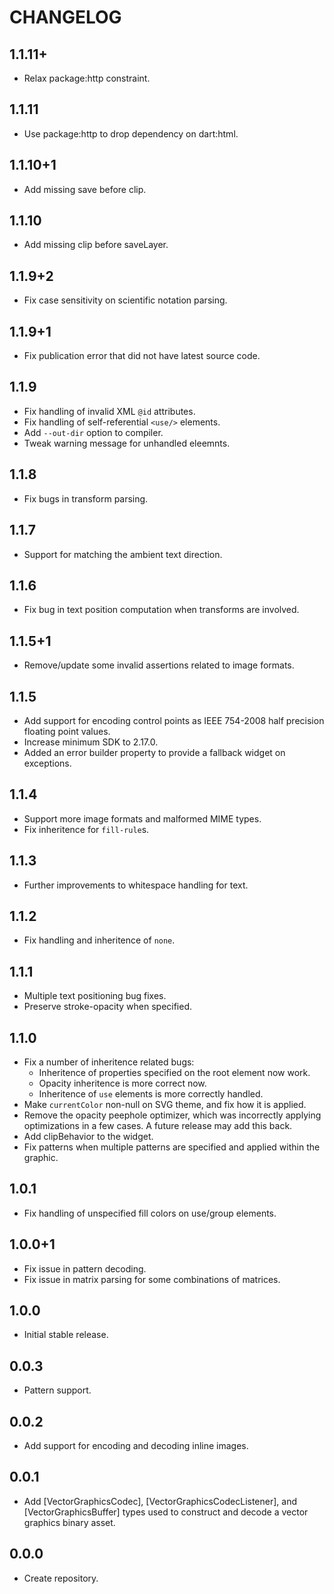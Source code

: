 # CHANGELOG

## 1.1.11+

- Relax package:http constraint.

## 1.1.11

- Use package:http to drop dependency on dart:html.

## 1.1.10+1

- Add missing save before clip.

## 1.1.10

- Add missing clip before saveLayer.

## 1.1.9+2

- Fix case sensitivity on scientific notation parsing.

## 1.1.9+1

- Fix publication error that did not have latest source code.

## 1.1.9

- Fix handling of invalid XML `@id` attributes.
- Fix handling of self-referential `<use/>` elements.
- Add `--out-dir` option to compiler.
- Tweak warning message for unhandled eleemnts.

## 1.1.8

-  Fix bugs in transform parsing.

## 1.1.7

- Support for matching the ambient text direction.

## 1.1.6

- Fix bug in text position computation when transforms are involved.

## 1.1.5+1

- Remove/update some invalid assertions related to image formats.

## 1.1.5

- Add support for encoding control points as IEEE 754-2008 half precision
  floating point values.
- Increase minimum SDK to 2.17.0.
- Added an error builder property to provide a fallback widget on exceptions.

## 1.1.4

- Support more image formats and malformed MIME types.
- Fix inheritence for `fill-rule`s.

## 1.1.3

- Further improvements to whitespace handling for text.

## 1.1.2

- Fix handling and inheritence of `none`.

## 1.1.1

- Multiple text positioning bug fixes.
- Preserve stroke-opacity when specified.

## 1.1.0

- Fix a number of inheritence related bugs:
  - Inheritence of properties specified on the root element now work.
  - Opacity inheritence is more correct now.
  - Inheritence of `use` elements is more correctly handled.
- Make `currentColor` non-null on SVG theme, and fix how it is applied.
- Remove the opacity peephole optimizer, which was incorrectly applying
  optimizations in a few cases. A future release may add this back.
- Add clipBehavior to the widget.
- Fix patterns when multiple patterns are specified and applied within the
  graphic.

## 1.0.1

- Fix handling of unspecified fill colors on use/group elements.

## 1.0.0+1

- Fix issue in pattern decoding.
- Fix issue in matrix parsing for some combinations of matrices.

## 1.0.0

* Initial stable release.

## 0.0.3

* Pattern support.

## 0.0.2

* Add support for encoding and decoding inline images.

## 0.0.1

* Add [VectorGraphicsCodec], [VectorGraphicsCodecListener], and [VectorGraphicsBuffer]
  types used to construct and decode a vector graphics binary asset.

## 0.0.0

* Create repository.
